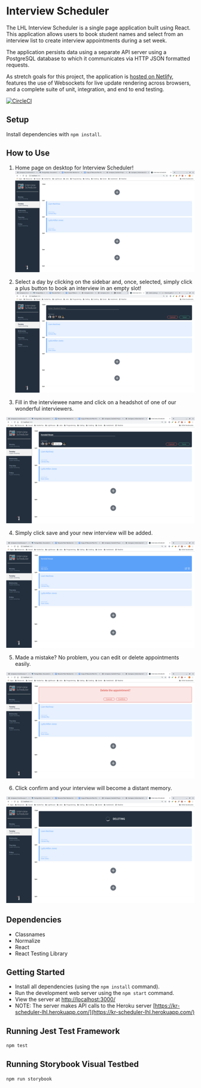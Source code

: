 # Interview Scheduler

The LHL Interview Scheduler is a single page application built using React. This application allows users to book student names and select from an interview list to create interview appointments during a set week.

The application persists data using a separate API server using a PostgreSQL database to which it communicates via HTTP JSON formatted requests.

As stretch goals for this project, the application is [hosted on Netlify](https://adoring-morse-d140ea.netlify.com), features the use of  Websockets for live update rendering across browsers, and a complete suite of unit, integration, and end to end testing.

[![CircleCI](https://circleci.com/gh/kendallrowe/scheduler.svg?style=shield)](https://circleci.com/gh/kendallrowe/scheduler)

## Setup

Install dependencies with `npm install`.

## How to Use
1. Home page on desktop for Interview Scheduler!
!["Home page on desktop for Interview Scheduler!"](public/docs/home-page.png)

2. Select a day by clicking on the sidebar and, once, selected, simply click a plus button to book an interview in an empty slot! 
!["Select a day by clicking on the sidebar and, once, selected, simply click a plus button to book an interview in an empty slot!"](public/docs/empty-create-interview.png)

3. Fill in the interviewee name and click on a headshot of one of our wonderful interviewers.

!["Fill in the interviewee name and click on a headshot of one of our wonderful interviewers."](public/docs/create-an-interview.png)

4. Simply click save and your new interview will be added.

!["Simply click save and your new interview will be added."](public/docs/saved-appointment.png)

5. Made a mistake? No problem, you can edit or delete appointments easily. 

!["Made a mistake? No problem, you can edit or delete appointments easily. "](public/docs/delete-confirmation.png)

6. Click confirm and your interview will become a distant memory. 

!["Click confirm and your interview will become a distant memory. "](public/docs/deleting-status.png)

## Dependencies

- Classnames
- Normalize
- React
- React Testing Library

## Getting Started
- Install all dependencies (using the `npm install` command).
- Run the development web server using the `npm start` command.
- View the server at [http://localhost:3000/](http://localhost:3000/)
- NOTE: The server makes API calls to the Heroku server [https://kr-scheduler-lhl.herokuapp.com/](https://kr-scheduler-lhl.herokuapp.com/)

## Running Jest Test Framework

```sh
npm test
```

## Running Storybook Visual Testbed

```sh
npm run storybook
```
